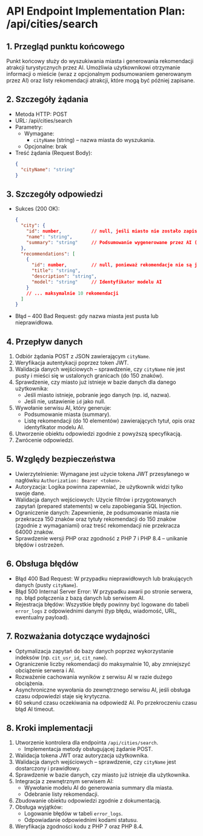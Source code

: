 # API Endpoint Implementation Plan: /api/cities/search

## 1. Przegląd punktu końcowego
Punkt końcowy służy do wyszukiwania miasta i generowania rekomendacji atrakcji turystycznych przez AI. Umożliwia użytkownikowi otrzymanie informacji o mieście (wraz z opcjonalnym podsumowaniem generowanym przez AI) oraz listy rekomendacji atrakcji, które mogą być później zapisane.

## 2. Szczegóły żądania
- Metoda HTTP: POST
- URL: /api/cities/search
- Parametry:
  - Wymagane:
    - `cityName` (string) – nazwa miasta do wyszukania.
  - Opcjonalne: brak
- Treść żądania (Request Body):
  ```json
  {
    "cityName": "string"
  }
  ```

## 3. Szczegóły odpowiedzi
- Sukces (200 OK):
  ```json
  {
    "city": {
      "id": number,           // null, jeśli miasto nie zostało zapisane dla użytkownika
      "name": "string",
      "summary": "string"     // Podsumowanie wygenerowane przez AI (do 150 znaków)
    },
    "recommendations": [
      {
        "id": number,         // null, ponieważ rekomendacje nie są jeszcze zapisane
        "title": "string",
        "description": "string",
        "model": "string"     // Identyfikator modelu AI
      }
      // ... maksymalnie 10 rekomendacji
    ]
  }
  ```
- Błąd – 400 Bad Request: gdy nazwa miasta jest pusta lub nieprawidłowa.

## 4. Przepływ danych
1. Odbiór żądania POST z JSON zawierającym `cityName`.
2. Weryfikacja autentykacji poprzez token JWT.
3. Walidacja danych wejściowych – sprawdzenie, czy `cityName` nie jest pusty i mieści się w ustalonych granicach (do 150 znaków).
4. Sprawdzenie, czy miasto już istnieje w bazie danych dla danego użytkownika:
   - Jeśli miasto istnieje, pobranie jego danych (np. id, nazwa).
   - Jeśli nie, ustawienie `id` jako null.
5. Wywołanie serwisu AI, który generuje:
   - Podsumowanie miasta (summary).
   - Listę rekomendacji (do 10 elementów) zawierających tytuł, opis oraz identyfikator modelu AI.
6. Utworzenie obiektu odpowiedzi zgodnie z powyższą specyfikacją.
7. Zwrócenie odpowiedzi.

## 5. Względy bezpieczeństwa
- Uwierzytelnienie: Wymagane jest użycie tokena JWT przesyłanego w nagłówku `Authorization: Bearer <token>`.
- Autoryzacja: Logika powinna zapewniać, że użytkownik widzi tylko swoje dane.
- Walidacja danych wejściowych: Użycie filtrów i przygotowanych zapytań (prepared statements) w celu zapobiegania SQL Injection.
- Ograniczenie danych: Zapewnienie, że podsumowanie miasta nie przekracza 150 znaków oraz tytuły rekomendacji do 150 znaków (zgodnie z wymaganiami) oraz treść rekomendacji nie przekracza 64000 znaków.
- Sprawdzenie wersji PHP oraz zgodność z PHP 7 i PHP 8.4 – unikanie błędów i ostrzeżeń.

## 6. Obsługa błędów
- Błąd 400 Bad Request: W przypadku nieprawidłowych lub brakujących danych (pusty `cityName`).
- Błąd 500 Internal Server Error: W przypadku awarii po stronie serwera, np. błąd połączenia z bazą danych lub serwisem AI.
- Rejestracja błędów: Wszystkie błędy powinny być logowane do tabeli `error_logs` z odpowiednimi danymi (typ błędu, wiadomość, URL, ewentualny payload).

## 7. Rozważania dotyczące wydajności
- Optymalizacja zapytań do bazy danych poprzez wykorzystanie indeksów (np. `cit_usr_id`, `cit_name`).
- Ograniczenie liczby rekomendacji do maksymalnie 10, aby zmniejszyć obciążenie serwera i AI.
- Rozważenie cachowania wyników z serwisu AI w razie dużego obciążenia.
- Asynchroniczne wywołania do zewnętrznego serwisu AI, jeśli obsługa czasu odpowiedzi staje się krytyczna.
- 60 sekund czasu oczekiwania na odpowiedź AI. Po przekroczeniu czasu błąd AI timeout.

## 8. Kroki implementacji
1. Utworzenie kontrolera dla endpointa `/api/cities/search`.
   - Implementacja metody obsługującej żądanie POST.
2. Walidacja tokena JWT oraz autoryzacja użytkownika.
3. Walidacja danych wejściowych – sprawdzenie, czy `cityName` jest dostarczony i prawidłowy.
4. Sprawdzenie w bazie danych, czy miasto już istnieje dla użytkownika.
5. Integracja z zewnętrznym serwisem AI:
   - Wywołanie modelu AI do generowania summary dla miasta.
   - Odebranie listy rekomendacji.
6. Zbudowanie obiektu odpowiedzi zgodnie z dokumentacją.
7. Obsługa wyjątków:
   - Logowanie błędów w tabeli `error_logs`.
   - Odpowiadanie odpowiednimi kodami statusu.
9. Weryfikacja zgodności kodu z PHP 7 oraz PHP 8.4.